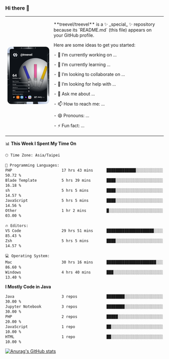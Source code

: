### Hi there 👋

<table>
  <tr>
    <td>
      <img src="./devcard.svg" alt="A dev card" width="400" hight="100%">
    </td>
    <td>
      <p>**treevel/treevel** is a ✨ _special_ ✨ repository because its `README.md` (this file) appears on your GitHub profile.</p>
      <p>Here are some ideas to get you started:</p>
      <p>- 🔭 I’m currently working on ...</p>
      <p>- 🌱 I’m currently learning ...</p>
      <p>- 👯 I’m looking to collaborate on ...</p>
      <p>- 🤔 I’m looking for help with ...</p>
      <p>- 💬 Ask me about ...</p>
      <p>- 📫 How to reach me: ...</p>
      <p>- 😄 Pronouns: ...</p>
      <p>- ⚡ Fun fact: ...</p>
    </td>
  </tr>
</table>

<!--START_SECTION:waka-->
📊 **This Week I Spent My Time On** 

```text
🕑︎ Time Zone: Asia/Taipei

💬 Programming Languages: 
PHP                      17 hrs 43 mins      █████████████░░░░░░░░░░░░   50.72 % 
Blade Template           5 hrs 39 mins       ████░░░░░░░░░░░░░░░░░░░░░   16.18 % 
sh                       5 hrs 5 mins        ████░░░░░░░░░░░░░░░░░░░░░   14.57 % 
JavaScript               5 hrs 5 mins        ████░░░░░░░░░░░░░░░░░░░░░   14.56 % 
Other                    1 hr 2 mins         █░░░░░░░░░░░░░░░░░░░░░░░░   03.00 % 

🔥 Editors: 
VS Code                  29 hrs 51 mins      █████████████████████░░░░   85.43 % 
Zsh                      5 hrs 5 mins        ████░░░░░░░░░░░░░░░░░░░░░   14.57 % 

💻 Operating System: 
Mac                      30 hrs 16 mins      ██████████████████████░░░   86.60 % 
Windows                  4 hrs 40 mins       ███░░░░░░░░░░░░░░░░░░░░░░   13.40 % 
```

**I Mostly Code in Java** 

```text
Java                     3 repos             ████████░░░░░░░░░░░░░░░░░   30.00 % 
Jupyter Notebook         3 repos             ████████░░░░░░░░░░░░░░░░░   30.00 % 
PHP                      2 repos             █████░░░░░░░░░░░░░░░░░░░░   20.00 % 
JavaScript               1 repo              ██░░░░░░░░░░░░░░░░░░░░░░░   10.00 % 
HTML                     1 repo              ██░░░░░░░░░░░░░░░░░░░░░░░   10.00 % 
```




<!--END_SECTION:waka-->

<!-- GitHub Stats Card-->
[![Anurag's GitHub stats](https://github-readme-stats.vercel.app/api?username=treevel&show_icons=true&theme=monokai&count_private=true)](https://github.com/anuraghazra/github-readme-stats)
